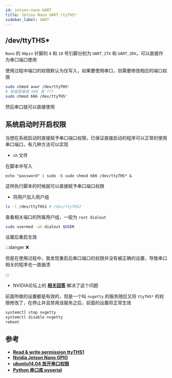 ```yaml
---
id: jetson-nano-UART
title: Jetson Nano UART ttyTHS*
sidebar_label: UART
---
```


## /dev/ttyTHS*
`Nano` 的 `40pin` 针脚的 `8` 和 `10` 号引脚分别为 `UART_2TX` 和 `UART_2RX`，可以直接作为串口端口使用

使用过程中端口的权限默认为仅写入，如果要使用串口，则需要修改相应的端口权限

``` bash
sudo chmod a=wr /dev/ttyTHS*
# 或者直接给 666 或 777
sudo chmod 666 /dev/ttyTHS*
```

然后串口就可以直接使用

## 系统启动时开启权限
当想在系统启动时直接赋予串口端口权限，已保证直接启动的程序可以正常的使用串口端口，有几种方法可以实现

- `sh` 文件

在脚本中写入

``` shell
echo "password" | sudo -S sudo chmod 666 /dev/ttyTHS* &
```

这样执行脚本的时候就可以直接赋予串口端口权限

- 将用户加入用户组

``` bash
ls -l /dev/ttyTHS1 # /dev/ttyTHS2
```

查看相关端口的所属用户组，一般为 `root dialout`

``` bash
sudo usermod -aG dialout $USER
```

设置后重启生效

:::danger ❌

但是在使用过程中，我发现重启后串口端口的权限并没有被正确的设置，导致串口相关的程序也一直崩溃

:::

- NVIDIA论坛上的 **[相关回答](https://forums.developer.nvidia.com/t/read-write-permission-ttyths1/81623/5)** 解决了这个问题

前面所做的设置都是有效的，但是一个叫 `nvgetty` 的服务随后又将 `ttyTHS*` 的权限修改了，在停止并且禁用该服务之后，前面的设置将正常生效

``` bash
systemctl stop nvgetty
systemctl disable nvgetty
reboot
```

## 参考
- **[Read & write permission ttyTHS1](https://forums.developer.nvidia.com/t/read-write-permission-ttyths1/81623)**
- **[Nvidia Jetson Nano GPIO](https://sinnammanyo.cn/personal-site/docs/computer/pc/devices/nvidia/jeston-nano/jetson-nano-gpio)**
- **[ubuntu14.04 放开串口权限](https://www.cnblogs.com/lvchaoshun/p/5911903.html)**
- **[Python 串口库 pyserial](https://sinnammanyo.cn/personal-site/docs/computer/programming/py/python-serial)**